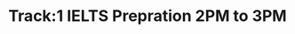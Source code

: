 # Track:1 IELTS Prepration 2PM to 3PM

<!-- - ## Week 1

   1. [Day 1](https://www.facebook.com/iCodeguru/videos/482270298058874)
   2. [Day 2]()
   3. [Day 3]()
   4. [Day 4]()
   5. [Day 5]() -->

<!-- - ## Week 

   1. [Day 1]()
   2. [Day 2]()
   3. [Day 3]()
   4. [Day 4]()
   5. [Day 5]() -->